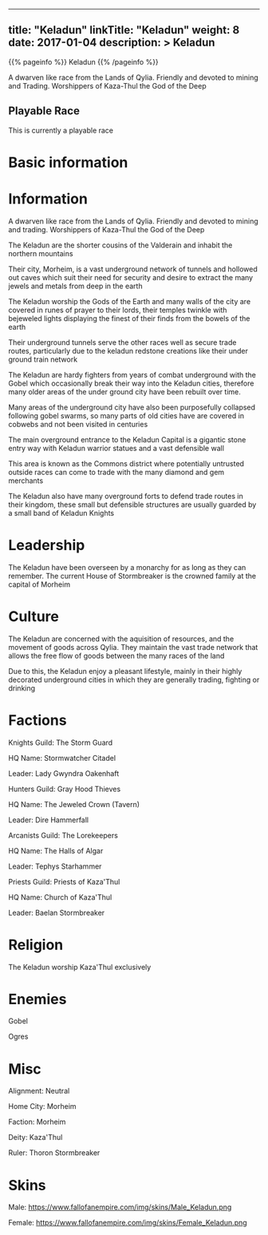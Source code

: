 
---
title: "Keladun"
linkTitle: "Keladun"
weight: 8
date: 2017-01-04
description: >
 Keladun
---

{{% pageinfo %}}
Keladun
{{% /pageinfo %}}

A dwarven like race from the Lands of Qylia. Friendly and devoted to mining and Trading. Worshippers of Kaza-Thul the God of the Deep
## Playable Race

This is currently a playable race

# Basic information

# Information

A dwarven like race from the Lands of Qylia. Friendly and devoted to mining and trading. Worshippers of Kaza-Thul the God of the Deep

The Keladun are the shorter cousins of the Valderain and inhabit the northern mountains

Their city, Morheim, is a vast underground network of tunnels and hollowed out caves which suit their need for security and desire to extract the many jewels and metals from deep in the earth

The Keladun worship the Gods of the Earth and many walls of the city are covered in runes of prayer to their lords, their temples twinkle with bejeweled lights displaying the finest of their finds from the bowels of the earth

Their underground tunnels serve the other races well as secure trade routes, particularly due to the keladun redstone creations like their under ground train network

The Keladun are hardy fighters from years of combat underground with the Gobel which occasionally break their way into the Keladun cities, therefore many older areas of the under ground city have been rebuilt over time.

Many areas of the underground city have also been purposefully collapsed following gobel swarms, so many parts of old cities have are covered in cobwebs and not been visited in centuries

The main overground entrance to the Keladun Capital is a gigantic stone entry way with Keladun warrior statues and a vast defensible wall

This area is known as the Commons district where potentially untrusted outside races can come to trade with the many diamond and gem merchants

The Keladun also have many overground forts to defend trade routes in their kingdom, these small but defensible structures are usually guarded by a small band of Keladun Knights 

# Leadership

The Keladun have been overseen by a monarchy for as long as they can remember. The current House of Stormbreaker is the crowned family at the capital of Morheim 

# Culture

The Keladun are concerned with the aquisition of resources, and the movement of goods across Qylia. They maintain the vast trade network that allows the free flow of goods between the many races of the land

Due to this, the Keladun enjoy a pleasant lifestyle, mainly in their highly decorated underground cities in which they are generally trading, fighting or drinking 

# Factions

Knights Guild: The Storm Guard

HQ Name: Stormwatcher Citadel

Leader: Lady Gwyndra Oakenhaft


Hunters Guild: Gray Hood Thieves

HQ Name: The Jeweled Crown (Tavern)

Leader: Dire Hammerfall


Arcanists Guild: The Lorekeepers

HQ Name: The Halls of Algar

Leader: Tephys Starhammer


Priests Guild: Priests of Kaza'Thul

HQ Name: Church of Kaza'Thul

Leader: Baelan Stormbreaker 

# Religion

The Keladun worship Kaza'Thul exclusively 

# Enemies

Gobel

Ogres

# Misc

Alignment: Neutral

Home City: Morheim

Faction: Morheim

Deity: Kaza'Thul

Ruler: Thoron Stormbreaker 

# Skins
Male: https://www.fallofanempire.com/img/skins/Male_Keladun.png

Female: https://www.fallofanempire.com/img/skins/Female_Keladun.png

